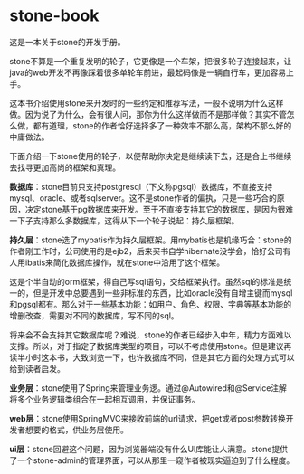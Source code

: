 # stone-book
这是一本关于stone的开发手册。

stone不算是一个重复发明的轮子，它更像是一个车架，把很多轮子连接起来，让java的web开发不再像踩着很多单轮车前进，最起码像是一辆自行车，更加容易上手。

这本书介绍使用stone来开发时的一些约定和推荐写法，一般不说明为什么这样做。因为说了为什么，会有很人问，那你为什么这样做而不是那样做？其实不管怎么做，都有道理，stone的作者恰好选择多了一种效率不那么高，架构不那么好的中庸做法。

下面介绍一下stone使用的轮子，以便帮助你决定是继续读下去，还是合上书继续去找寻更加高尚的框架和真理。

**数据库**：stone目前只支持postgresql（下文称pgsql）数据库，不直接支持mysql、oracle、或者sqlserver。这不是stone作者的偏执，只是一些巧合的原因，决定stone基于pg数据库来开发。至于不直接支持其它的数据库，是因为很难一下子支持那么多数据库，这得从下一个轮子说起：持久层框架。

**持久层**：stone选了mybatis作为持久层框架。用mybatis也是机缘巧合：stone的作者刚工作时，公司使用的是ejb2，后来买书自学hibernate没学会，恰好公司有人用ibatis来简化数据库操作，就在stone中沿用了这个框架。

这是个半自动的orm框架，得自己写sql语句，交给框架执行。虽然sql的标准是统一的，但是开发中总要遇到一些非标准的东西，比如oracle没有自增主键而mysql和pgsql都有。那么对于一些基本功能：如用户、角色、权限、字典等基本功能的增删改查，需要对不同的数据库，写不同的sql。

将来会不会支持其它数据库呢？难说，stone的作者已经步入中年，精力方面难以支撑。所以，对于指定了数据库类型的项目，可以不考虑使用stone。但是建议再读半小时这本书，大致浏览一下，也许数据库不同，但是其它方面的处理方式可以给到读者启发。

**业务层**：stone使用了Spring来管理业务逻。通过@Autowired和@Service注解将多个业务逻辑类组合在一起相互调用，并保证事务。

**web层**：stone使用SpringMVC来接收前端的url请求，把get或者post参数转换开发者想要的格式，供业务层使用。

**ui层**：stone回避这个问题，因为浏览器端没有什么UI库能让人满意。stone提供了一个stone-admin的管理界面，可以从那里一窥作者被现实逼迫到了什么程度。
